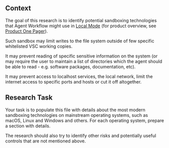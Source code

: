 ## Context

The goal of this research is to identify potential sandboxing technologies that Agent Workflow might use in [Local Mode](../Public/Local%20Mode.md) (for product overview, see [Product One Pager](../../docs/Product%20One%20Pager.md)).

Such sandbox may limit writes to the file system outside of few specific whitelisted VSC working copies.

It may prevent reading of specific sensitive information on the system (or may require the user to maintain a list of directories which the agent should be able to read - e.g. software packages, documentation, etc).

It may prevent access to localhost services, the local network, limit the internet access to specific ports and hosts or cut it off altogether.

## Research Task

Your task is to populate this file with details about the most modern sandboxing technologies on mainstream operating systems, such as macOS, Linux and Windows and others. For each operating system, prepare a section with details.

The research should also try to identify other risks and potentially useful controls that are not mentioned above.
